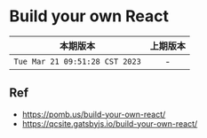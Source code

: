 # Build your own React

|本期版本|上期版本
|:---:|:---:
`Tue Mar 21 09:51:28 CST 2023` | -


## Ref

* <https://pomb.us/build-your-own-react/>
* <https://qcsite.gatsbyjs.io/build-your-own-react/>